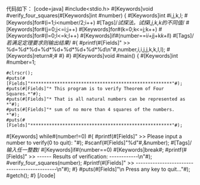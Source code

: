 代码如下：
[code=java]
#include<stdio.h>
#[Keywords]void #verify_four_squares(#[Keywords]int #number)
{
    #[Keywords]int #i,j,k,l;
    #[Keywords]for#(i=1;i<number/2;i++)         #[Tags]/*试探法。试探i,j,k,k的不同值*/
	        #[Keywords]for#(j=0;j<=i;j++)
	            #[Keywords]for#(k=0;k<=j;k++)
	                #[Keywords]for#(l=0;l<=k;l++)
	                    #[Keywords]if#(number==i*i+j*j+k*k+l*l)    #[Tags]/*若满足定理要求则输出结果*/
	                    #{
				#printf(#[Fields]" >> %d=%d*%d+%d*%d+%d*%d+%d*%d\n"#,number,i,i,j,j,k,k,l,l);
				#[Keywords]return#;#
	                    #}
#}
#[Keywords]void #main()
{
    #[Keywords]int #number=1;

    #clrscr();
    #puts(#[Fields]"*****************************************************"#);
    #puts(#[Fields]"* This program is to verify Theorem of Four Squares.*"#);
    #puts(#[Fields]"* That is all natural numbers can be represented as *"#);
    #puts(#[Fields]"* sum of no more than 4 squares of the numbers.     *"#);
    #puts(#[Fields]"*****************************************************"#);
   #[Keywords] while#(number!=0)
    #{
	    #printf(#[Fields]" >> Please input a number to verify(0 to quit): "#);
	    #scanf(#[Fields]"%d"#,&number);      #[Tags]/*输入任一整数*/
	    #[Keywords]if#(number==0)
		#[Keywords]break#;
	    #printf(#[Fields]" >> ------ Results of verification: ------------\n"#);
	    #verify_four_squares(number);
	    #printf(#[Fields]" >> ---------------------------------------------\n"#);
    #}
    #puts(#[Fields]"\n Press any key to quit..."#);
    #getch();
#}
[/code]